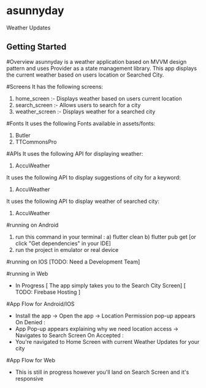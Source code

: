 # asunnyday

Weather Updates

## Getting Started

#Overview
asunnyday is a weather application based on MVVM design pattern and
uses Provider as a state management library. This app displays the current
weather based on users location or Searched City.


#Screens
It has the following screens:
1) home_screen :- Displays weather based on users current location
2) search_screen :- Allows users to search for a city
3) weather_screen :- Displays weather for a searched city

#Fonts
It uses the following Fonts available in assets/fonts:
1) Butler
2) TTCommonsPro

#APIs
It uses the following API for displaying weather:
1) AccuWeather

It uses the following API to display suggestions of city for a keyword:
1) AccuWeather

It uses the following API to display weather of searched city:
1) AccuWeather


#running on Android
1. run this command in your terminal :
   a) flutter clean
   b) flutter pub get [or click "Get dependencies" in your IDE]
2. run the project in emulator or real device


#running on IOS
[TODO: Need a Development Team]


#running in Web
- In Progress [ The app simply takes you to the Search City Screen]
[ TODO: Firebase Hosting ]

#App Flow for Android/IOS
- Install the app -> Open the app -> Location Permission pop-up appears
On Denied :
- App Pop-up appears explaining why we need location access -> Navigates to Search Screen
On Accepted :
- You're navigated to Home Screen with current Weather Updates for your city


#App Flow for Web
- This is still in progress however you'll land on Search Screen and it's responsive
